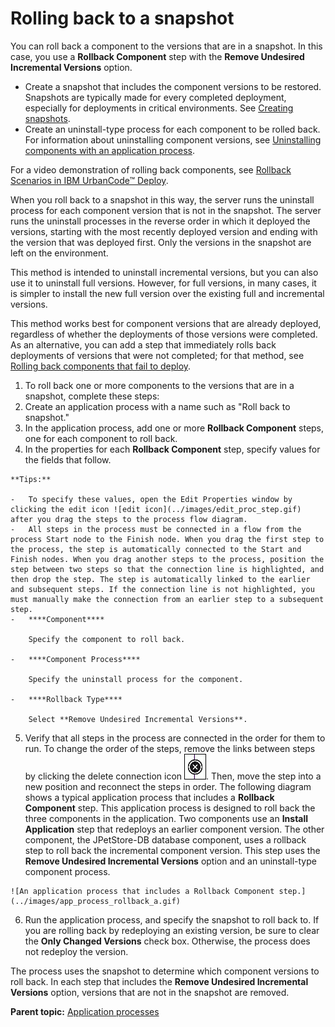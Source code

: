 # Rolling back to a snapshot

You can roll back a component to the versions that are in a snapshot. In this case, you use a **Rollback Component** step with the **Remove Undesired Incremental Versions** option.

-   Create a snapshot that includes the component versions to be restored. Snapshots are typically made for every completed deployment, especially for deployments in critical environments. See [Creating snapshots](app_snapshot_create.md#).
-   Create an uninstall-type process for each component to be rolled back. For information about uninstalling component versions, see [Uninstalling components with an application process](app_process_deploy_uninstall.md#).

For a video demonstration of rolling back components, see [Rollback Scenarios in IBM UrbanCode™ Deploy](https://www.youtube.com/watch?v=8hH25vJ2f3E).

When you roll back to a snapshot in this way, the server runs the uninstall process for each component version that is not in the snapshot. The server runs the uninstall processes in the reverse order in which it deployed the versions, starting with the most recently deployed version and ending with the version that was deployed first. Only the versions in the snapshot are left on the environment.

This method is intended to uninstall incremental versions, but you can also use it to uninstall full versions. However, for full versions, in many cases, it is simpler to install the new full version over the existing full and incremental versions.

This method works best for component versions that are already deployed, regardless of whether the deployments of those versions were completed. As an alternative, you can add a step that immediately rolls back deployments of versions that were not completed; for that method, see [Rolling back components that fail to deploy](app_process_deploy_rollback_last.md).

1.  To roll back one or more components to the versions that are in a snapshot, complete these steps:
2.   Create an application process with a name such as "Roll back to snapshot." 
3.   In the application process, add one or more **Rollback Component** steps, one for each component to roll back. 
4.   In the properties for each **Rollback Component** step, specify values for the fields that follow. 

    **Tips:** 

    -   To specify these values, open the Edit Properties window by clicking the edit icon ![edit icon](../images/edit_proc_step.gif) after you drag the steps to the process flow diagram.
    -   All steps in the process must be connected in a flow from the process Start node to the Finish node. When you drag the first step to the process, the step is automatically connected to the Start and Finish nodes. When you drag another steps to the process, position the step between two steps so that the connection line is highlighted, and then drop the step. The step is automatically linked to the earlier and subsequent steps. If the connection line is not highlighted, you must manually make the connection from an earlier step to a subsequent step.
    -   ****Component****

        Specify the component to roll back.

    -   ****Component Process****

        Specify the uninstall process for the component.

    -   ****Rollback Type****

        Select **Remove Undesired Incremental Versions**.

5.   Verify that all steps in the process are connected in the order for them to run. To change the order of the steps, remove the links between steps by clicking the delete connection icon ![](../images/edit_proc_connex.gif). Then, move the step into a new position and reconnect the steps in order. The following diagram shows a typical application process that includes a **Rollback Component** step. This application process is designed to roll back the three components in the application. Two components use an **Install Application** step that redeploys an earlier component version. The other component, the JPetStore-DB database component, uses a rollback step to roll back the incremental component version. This step uses the **Remove Undesired Incremental Versions** option and an uninstall-type component process.

    ![An application process that includes a Rollback Component step.](../images/app_process_rollback_a.gif)

6.   Run the application process, and specify the snapshot to roll back to. If you are rolling back by redeploying an existing version, be sure to clear the **Only Changed Versions** check box. Otherwise, the process does not redeploy the version.

The process uses the snapshot to determine which component versions to roll back. In each step that includes the **Remove Undesired Incremental Versions** option, versions that are not in the snapshot are removed.

**Parent topic:** [Application processes](../topics/app_process.md)

